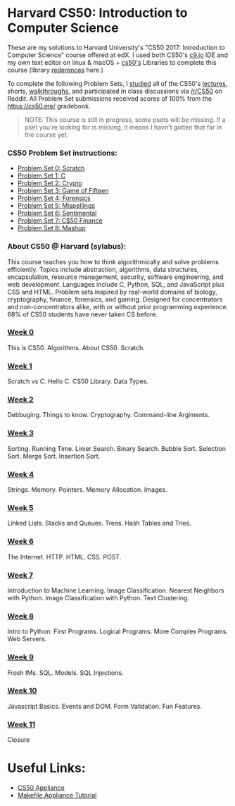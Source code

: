 # Harvard CS50: Introduction to Computer Science
These are my solutions to Harvard University's "CS50 2017: Introduction to Computer Science" course offered at edX. I used both CS50's [c9.io](https://c9.io/) IDE and my own text editor on linux & macOS + [cs50's](http://www.oss.io/p/cs50/library50-c) Libraries to complete this course (library [rederences](https://reference.cs50.net/) here.)

To complete the following Problem Sets, I [studied](https://study.cs50.net/) all of the CS50's [lectures](http://docs.cs50.net/2017/x/syllabus.html#lectures), shorts, [walkthroughs](http://docs.cs50.net/2017/x/syllabus.html#walkthroughs), and participated in class discussions via [/r/CS50](https://www.reddit.com/r/cs50/) on Reddit. All Problem Set submissions received scores of 100% from the https://cs50.me/ gradebook.
> NOTE: This course is still in progress, some psets will be missing. If a pset you're looking for is missing, it means I havn't gotten that far in the course yet.

### CS50 Problem Set instructions:
- [Problem Set 0: Scratch](https://docs.cs50.net/2017/x/psets/0/pset0.html)
- [Problem Set 1: C](https://docs.cs50.net/2017/x/psets/1/pset1.html)
- [Problem Set 2: Crypto](https://docs.cs50.net/2017/x/psets/2/pset2.html)
- [Problem Set 3: Game of Fifteen](https://docs.cs50.net/2017/x/psets/3/pset3.html)
- [Problem Set 4: Forensics](https://docs.cs50.net/2017/x/psets/4/pset4.html)
- [Problem Set 5: Mispellings](https://docs.cs50.net/2017/x/psets/5/pset5.html)
- [Problem Set 6: Sentimental](https://docs.cs50.net/2017/x/psets/6/pset6.html)
- [Problem Set 7: C$50 Finance](https://docs.cs50.net/2017/x/psets/7/pset7.html)
- [Problem Set 8: Mashup](https://docs.cs50.net/2017/x/psets/8/pset8.html)

### About CS50 @ Harvard (sylabus):
This course teaches you how to think algorithmically and solve problems efficiently. Topics include abstraction, algorithms, data structures, encapsulation, resource management, security, software engineering, and web development. Languages include C, Python, SQL, and JavaScript plus CSS and HTML. Problem sets inspired by real-world domains of biology, cryptography, finance, forensics, and gaming. Designed for concentrators and non-concentrators alike, with or without prior programming experience. 68% of CS50 students have never taken CS before.

### [Week 0](https://docs.cs50.net/2016/fall/notes/0/week0.html)
This is CS50. Algorithms. About CS50. Scratch. 

### [Week 1](https://docs.cs50.net/2016/fall/notes/1/week1.html)
Scratch vs C. Hello C. CS50 Library. Data Types. 

### [Week 2](https://docs.cs50.net/2016/fall/notes/2/week2.html)
Debbuging. Things to know. Cryptography. Command-line Argiments. 

### [Week 3](https://docs.cs50.net/2016/fall/notes/3/week3.html)
Sorting. Running Time. Linier Search. Binary Search. Bubble Sort. Selection Sort. Merge Sort. Insertion Sort. 

### [Week 4](https://docs.cs50.net/2016/fall/notes/4/week4.html)
Strings. Memory. Pointers. Memory Allocation. Images. 

### [Week 5](https://docs.cs50.net/2016/fall/notes/5/week5.html)
Linked Lists. Stacks and Queues. Trees. Hash Tables and Tries. 

### [Week 6](https://docs.cs50.net/2016/fall/notes/6/week6.html)
The Internet. HTTP. HTML. CSS. POST.

### [Week 7](https://docs.cs50.net/2016/fall/notes/7/week7.html)
Introduction to Machine Learning. Image Classification. Nearest Neighbors with Python. Image Classification with Python. Text Clustering.

### [Week 8](https://docs.cs50.net/2016/fall/notes/8/week8.html)
Intro to Python. First Programs. Logical Programs. More Complex Programs. Web Servers.

### [Week 9](https://docs.cs50.net/2016/fall/notes/9/week9.html)
Frosh IMs. SQL. Models. SQL Injections.

### [Week 10](https://docs.cs50.net/2016/fall/notes/10/week10.html)
Javascript Basics. Events and DOM. Form Validation. Fun Features.

### [Week 11](https://docs.cs50.net/2016/fall/notes/11/week11.html)
Closure

# Useful Links:
- [CS50 Appliance](https://github.com/cs50/libcs50)
- [Makefile Appliance Tutorial](https://cs50.stackexchange.com/questions/2816/how-to-make-my-makefile-match-the-appliance)